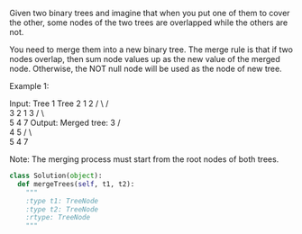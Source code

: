 
Given two binary trees and imagine that when you put one of them to cover the other, some nodes of the two trees are overlapped while the others are not.


You need to merge them into a new binary tree. The merge rule is that if two nodes overlap, then sum node values up as the new value of the merged node. Otherwise, the NOT null node will be used as the node of new tree.



Example 1:

Input:
	Tree 1                     Tree 2
          1                         2
         / \                       / \
        3   2                     1   3
       /                           \   \
      5                             4   7
Output:
Merged tree:
	     3
	    / \
	   4   5
	  / \   \
	 5   4   7




Note:
The merging process must start from the root nodes of both trees.



```python
class Solution(object):
  def mergeTrees(self, t1, t2):
    """
    :type t1: TreeNode
    :type t2: TreeNode
    :rtype: TreeNode
    """
```
